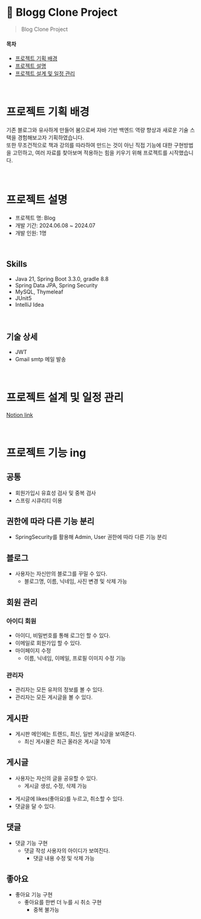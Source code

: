 # 📢 Blogg Clone Project

> Blog Clone Project

#### 목차
- [프로젝트 기획 배경](#프로젝트-기획-배경)
- [프로젝트 설명](#프로젝트-설명)
- [프로젝트 설계 및 일정 관리](#프로젝트-설계-및-일정-관리)
<br>

# 프로젝트 기획 배경
기존 블로그와 유사하게 만들어 봄으로써 자바 기반 백엔드 역량 향상과 새로운 기술 스택을 경험해보고자 기획하였습니다. <br>
또한 무조건적으로 책과 강의를 따라하여 만드는 것이 아닌 직접 기능에 대한 구현방법을 고민하고, 여러 자료를 찾아보며 적용하는 힘을 키우기 위해 프로젝트를 시작했습니다. <br>
<br> <br>

# 프로젝트 설명
- 프로젝트 명: Blog
- 개발 기간: 2024.06.08 ~ 2024.07
- 개발 인원: 1명
<br>

## Skills
- Java 21, Spring Boot 3.3.0, gradle 8.8
- Spring Data JPA, Spring Security
- MySQL, Thymeleaf
- JUnit5
- IntelliJ Idea
<br>

## 기술 상세
- JWT
- Gmail smtp 메일 발송
<br>



# 프로젝트 설계 및 일정 관리
[Notion link](https://www.notion.so/0618-0719-Project-17e41a3c59d348fa98077352f4a94252?pvs=4
)

<br/>


# 프로젝트 기능 ing
## 공통
- 회원가입시 유효성 검사 및 중복 검사
- 스프링 시큐리티 이용
<!-- - 로그인 시 JWT accessToken과 refreshToken이 발행된다. 
- 이후 Authorization 헤더에 Bearer {token}을 추가하여 권한을 확인한다.
- OAuth 2.0 깃허브 로그인

### 토큰 관리
- redis로 refreshToken과 로그아웃 된 accessToken을 관리한다.
- refreshToken으로 reissue 요청 시 accessToken을 새로 발행한다.
- 로그아웃 시 해당 refreshTokend을 삭제하고, accessToken에 대한 blackList를 추가하여, 이후 해당 accessToken으로 로그인 할 시 거부되도록 한다.-->


## 권한에 따라 다른 기능 분리
  - SpringSecurity를 활용해 Admin, User 권한에 따라 다른 기능 분리

## 블로그
  - 사용자는 자신만의 블로그를 꾸밀 수 있다.
    - 블로그명, 이름, 닉네임, 사진 변경 및 삭제 가능

## 회원 관리
### 아이디 회원
  - 아이디, 비밀번호를 통해 로그인 할 수 있다.
  - 이메일로 회원가입 할 수 있다.
  - 마이페이지 수정
    - 이름, 닉네임, 이메일, 프로필 이미지 수정 기능
<!--    - 회원가입 시 인증 메일이 발송되고, 메일 인증을 완료되어야지만 서비스를 이용할 수 있다.
    - 이메일 발송 시에 5초 정도의 시간이 소요되므로 비동기로 처리한다.
    - 이메일 인증 기한은 24시간이다. 기한 내에 인증하지 못한 경우 새로운 인증 키로 재발송한다.
 #### 깃허브 회원
  - KAKAO
  - /login-page에서 소셜 로그인을 통해 회원가입, 로그인 할 수 있다.
  - 처음 로그인 시에는 회원가입이 되고, 이후에는 로그인이 된다.
-->

### 관리자 
  - 관리자는 모든 유저의 정보를 볼 수 있다.
  - 관리자는 모든 게시글을 볼 수 있다.


## 게시판
  - 게시판 메인에는 트렌드, 최신, 일반 게시글을 보여준다.
    - 최신 게시물은 최근 올라온 게시글 10개
<!--    - 일반 게시물은 최근 20개의 게시물(페이징 처리) -->

## 게시글
  - 사용자는 자신의 글을 공유할 수 있다.
     - 게시글 생성, 수정, 삭제 가능
  <!--- 게시글 조회 시 views(조회수)가 1씩 증가한다.
     - 한번 유저가 조회 시 30분간 다시 조회수를 올릴 수 없도록 한다. --->
  - 게시글에 likes(좋아요)를 누르고, 취소할 수 있다.
  - 댓글을 달 수 있다.

## 댓글
  - 댓글 기능 구현
    - 댓글 작성 사용자의 아이디가 보여진다.
      - 댓글 내용 수정 및 삭제 가능
   
## 좋아요 
  - 좋아요 기능 구현
     - 좋아요를 한번 더 누를 시 취소 구현
       - 중복 불가능
<!--
# 3. 구조 및 설계
## 인증
- 로그인 시 JWT accessToken과 refreshToken이 발행된다.
- 이후 `Authorization` 헤더에 `Bearer {token}`을 추가하여 권한을 확인한다.

## 토큰 관리
- redis로 refreshToken과 로그아웃 된 accessToken을 관리한다.
- refreshToken으로 reissue 요청 시 accessToken을 새로 발행한다.
- 로그아웃 시 해당 refreshTokend을 삭제하고, accessToken에 대한 blackList를 추가하여, 이후 해당 accessToken으로 로그인 할 시 거부되도록 한다. 

## 회원 관리
### 이메일 회원
- 아이디, 이메일, 비밀 번호를 통해 로그인 할 수 있다.
  - 회원가입 시 인증 메일이 발송되고, 메일 인증을 완료되어야지만 서비스를 이용할 수 있다.
  - 이메일 발송 시에 5초 정도의 시간이 소요되므로 `비동기`로 처리한다.
  - 이메일 인증 기한은 24시간이다. 기한 내에 인증하지 못한 경우 새로운 인증 키로 재발송한다.

### 사용자 블로그
- 사용자는 자신만의 블로그를 꾸밀 수 있다.
  - 블로그명, 이름, 닉네임, 사진 변경 및 삭제 가능

## 게시글 만들
### 블로그 게시판
- 게시판 메인에는 hot 게시글 10개와, 일반 게시글을 보여준다.
  - hot 게시물은 최근 24시간 내에 좋아요를 가장 많이 받은 10개의 게시물
  - 일반 게시물은 최근 20개의 게시물(페이징 처리)
 
### 블로그 게시글
- 사용자는 자신의 글을 공유할 수 있다.
  - 게시글 생성, 수정, 삭제 가능
- 게시글 조회 시 views(조회수)가 1씩 증가한다.
  - 한번 유저가 조회 시 30분간 다시 조회수를 올릴 수 없도록 한다.
- 게시글에 likes(좋아요)를 누르고, 취소할 수 있다.
- 사용자의 게시글을 확인하고 댓글을 달 수 있다.

- 
- 권한에 따라 다른 기능 분리
    - SpringSecurity를 활용해 Admin, User 권한에 따라 다른 기능 분리
- 게시판
     - User, Class 관련 CRUD API 개발, 조회수, 페이징 및 검색 처리
- 사용자
    -  Security 회원가입 및 로그인, JWT를 이용하여 AccessToken, Refresh Token 발급
    -  회원정보 수정, 회원가입시 유효성 검사 및 중복 검사
    -  OAuth 2.0 깃허브, 구글, 네이버 로그인
- 로그인 세션을 이용한 ROLE 별로 사용자와 관리자 페이지 렌더링
- 사용자
    - 사용자 페이지, 게시글 CRUD, 마이페이지, 글 관리
- 관리자
    - 마이페이지, 게시글 수정 및 삭제, 회원 정지, 회원 조회
<br><br>
<br> <br>
-->



<!-- 기능 추가 // AWS배포, AWS S3에 이미지 저장 기능 구현 -->
